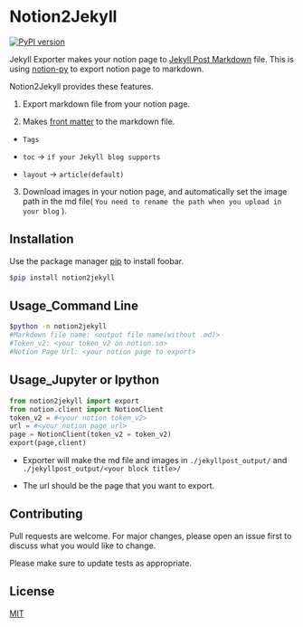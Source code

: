 # Notion2Jekyll
[![PyPI version](https://badge.fury.io/py/notion2jekyll.svg)](https://badge.fury.io/py/notion2jekyll)

Jekyll Exporter makes your notion page to [Jekyll Post Markdown](https://jekyllrb-ko.github.io/docs/posts/) file. This is using [notion-py](https://github.com/jamalex/notion-py) to export notion page to markdown.  

Notion2Jekyll provides these features.  

1. Export markdown file from your notion page.

2. Makes [front matter](https://jekyllrb.com/docs/step-by-step/03-front-matter/) to the markdown file.

  - `Tags`

  - `toc` → `if your Jekyll blog supports`

  - `layout` → `article(default)`

3. Download images in your notion page, and automatically set the image path in the md file( `You need to rename the path when you upload in your blog` ).

## Installation

Use the package manager [pip](https://pip.pypa.io/en/stable/) to install foobar.  

```Bash
$pip install notion2jekyll
```

## Usage_Command Line

```Bash
$python -m notion2jekyll
#Markdown file name: <output file name(without .md)>
#Token_v2: <your token_v2 on notion.so>
#Notion Page Url: <your notion page to export>
```

## Usage_Jupyter or Ipython

```Python
from notion2jekyll import export
from notion.client import NotionClient
token_v2 = #<your notion token_v2>
url = #<your notion page url>
page = NotionClient(token_v2 = token_v2)
export(page,client)
```

- Exporter will make the md file and images in `./jekyllpost_output/` and `./jekyllpost_output/<your block title>/`

- The url should be the page that you want to export.

## Contributing

Pull requests are welcome. For major changes, please open an issue first to discuss what you would like to change.  

Please make sure to update tests as appropriate.  

## License

[MIT](https://choosealicense.com/licenses/mit/)  
